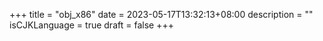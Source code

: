 +++
title = "obj_x86"
date = 2023-05-17T13:32:13+08:00
description = ""
isCJKLanguage = true
draft = false
+++